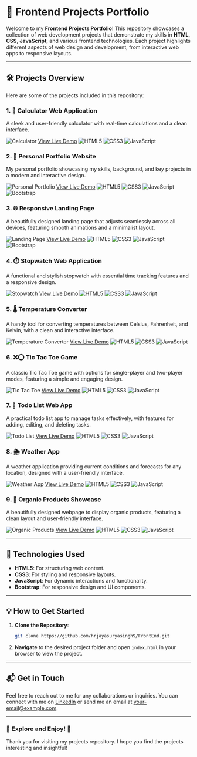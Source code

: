 # 🌟 Frontend Projects Portfolio

Welcome to my **Frontend Projects Portfolio**! This repository showcases a collection of web development projects that demonstrate my skills in **HTML**, **CSS**, **JavaScript**, and various frontend technologies. Each project highlights different aspects of web design and development, from interactive web apps to responsive layouts.

---

## 🛠️ Projects Overview

Here are some of the projects included in this repository:

### 1. **🧮 Calculator Web Application**
A sleek and user-friendly calculator with real-time calculations and a clean interface.

![Calculator](Calculator/calculator-preview.png)
[View Live Demo](https://hrjayasuryasingh9.github.io/FrontEnd/Calculator/)
![HTML5](https://img.icons8.com/color/48/000000/html-5.png) ![CSS3](https://img.icons8.com/color/48/000000/css3.png) ![JavaScript](https://img.icons8.com/color/48/000000/javascript.png)

### 2. **💼 Personal Portfolio Website**
My personal portfolio showcasing my skills, background, and key projects in a modern and interactive design.

![Personal Portfolio](Personal%20Portfolio/portfolio-preview.png)
[View Live Demo](https://hrjayasuryasingh9.github.io/FrontEnd/Personal%20Portfolio/)
![HTML5](https://img.icons8.com/color/48/000000/html-5.png) ![CSS3](https://img.icons8.com/color/48/000000/css3.png) ![JavaScript](https://img.icons8.com/color/48/000000/javascript.png) ![Bootstrap](https://img.icons8.com/color/48/000000/bootstrap.png)

### 3. **🌐 Responsive Landing Page**
A beautifully designed landing page that adjusts seamlessly across all devices, featuring smooth animations and a minimalist layout.

![Landing Page](Responsive%20Landing%20Page/landing-page-preview.png)
[View Live Demo](https://hrjayasuryasingh9.github.io/FrontEnd/Responsive%20Landing%20Page/)
![HTML5](https://img.icons8.com/color/48/000000/html-5.png) ![CSS3](https://img.icons8.com/color/48/000000/css3.png) ![JavaScript](https://img.icons8.com/color/48/000000/javascript.png) ![Bootstrap](https://img.icons8.com/color/48/000000/bootstrap.png)

### 4. **⏱️ Stopwatch Web Application**
A functional and stylish stopwatch with essential time tracking features and a responsive design.

![Stopwatch](Stop%20Watch/stopwatch-preview.png)
[View Live Demo](https://hrjayasuryasingh9.github.io/FrontEnd/Stop%20Watch/)
![HTML5](https://img.icons8.com/color/48/000000/html-5.png) ![CSS3](https://img.icons8.com/color/48/000000/css3.png) ![JavaScript](https://img.icons8.com/color/48/000000/javascript.png)

### 5. **🌡️ Temperature Converter**
A handy tool for converting temperatures between Celsius, Fahrenheit, and Kelvin, with a clean and interactive interface.

![Temperature Converter](Temparature%20Converter/temperature-converter-preview.png)
[View Live Demo](https://hrjayasuryasingh9.github.io/FrontEnd/Temparature%20Converter/)
![HTML5](https://img.icons8.com/color/48/000000/html-5.png) ![CSS3](https://img.icons8.com/color/48/000000/css3.png) ![JavaScript](https://img.icons8.com/color/48/000000/javascript.png)

### 6. **❌⭕ Tic Tac Toe Game**
A classic Tic Tac Toe game with options for single-player and two-player modes, featuring a simple and engaging design.

![Tic Tac Toe](Tic%20Tac%20Toe/tic-tac-toe-preview.png)
[View Live Demo](https://hrjayasuryasingh9.github.io/FrontEnd/Tic%20Tac%20Toe/)
![HTML5](https://img.icons8.com/color/48/000000/html-5.png) ![CSS3](https://img.icons8.com/color/48/000000/css3.png) ![JavaScript](https://img.icons8.com/color/48/000000/javascript.png)

### 7. **📝 Todo List Web App**
A practical todo list app to manage tasks effectively, with features for adding, editing, and deleting tasks.

![Todo List](Todo%20List/todo-list-preview.png)
[View Live Demo](https://hrjayasuryasingh9.github.io/FrontEnd/Todo%20List/)
![HTML5](https://img.icons8.com/color/48/000000/html-5.png) ![CSS3](https://img.icons8.com/color/48/000000/css3.png) ![JavaScript](https://img.icons8.com/color/48/000000/javascript.png)

### 8. **🌦️ Weather App**
A weather application providing current conditions and forecasts for any location, designed with a user-friendly interface.

![Weather App](Weather%20App/weather-app-preview.png)
[View Live Demo](https://hrjayasuryasingh9.github.io/FrontEnd/Weather%20App/)
![HTML5](https://img.icons8.com/color/48/000000/html-5.png) ![CSS3](https://img.icons8.com/color/48/000000/css3.png) ![JavaScript](https://img.icons8.com/color/48/000000/javascript.png)

### 9. **🍃 Organic Products Showcase**
A beautifully designed webpage to display organic products, featuring a clean layout and user-friendly interface.

![Organic Products](Organic%20Products/web.jpg)
[View Live Demo](https://hrjayasuryasingh9.github.io/FrontEnd/Organic%20Products/)
![HTML5](https://img.icons8.com/color/48/000000/html-5.png) ![CSS3](https://img.icons8.com/color/48/000000/css3.png) ![JavaScript](https://img.icons8.com/color/48/000000/javascript.png)

---

## 🚀 Technologies Used

- **HTML5**: For structuring web content.
- **CSS3**: For styling and responsive layouts.
- **JavaScript**: For dynamic interactions and functionality.
- **Bootstrap**: For responsive design and UI components.

---

## 💡 How to Get Started

1. **Clone the Repository**:
    ```bash
    git clone https://github.com/hrjayasuryasingh9/FrontEnd.git
    ```
2. **Navigate** to the desired project folder and open `index.html` in your browser to view the project.

---

## 📬 Get in Touch

Feel free to reach out to me for any collaborations or inquiries. You can connect with me on [LinkedIn](https://www.linkedin.com/in/yourprofile) or send me an email at [your-email@example.com](mailto:your-email@example.com).

---

### 🌟 Explore and Enjoy! 🌟

Thank you for visiting my projects repository. I hope you find the projects interesting and insightful!

